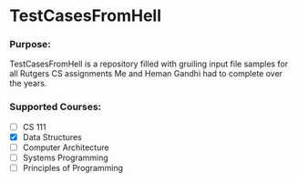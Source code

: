 # TestCasesFromHell

### Purpose:
TestCasesFromHell is a repository filled with gruiling input file samples for all Rutgers CS assignments Me and Heman Gandhi had to complete over the years. 

### Supported Courses: 
- [ ] CS 111
- [x] Data Structures
- [ ] Computer Architecture
- [ ] Systems Programming
- [ ] Principles of Programming  

